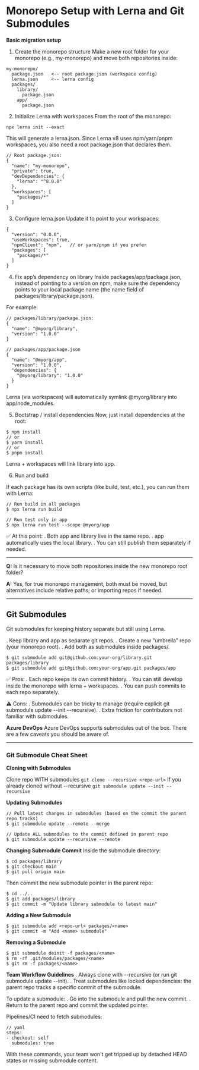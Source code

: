 # Monorepo Setup with Lerna and Git Submodules

**Basic migration setup**

1. Create the monorepo structure
   Make a new root folder for your monorepo (e.g., my-monorepo) and move both repositories inside:

```
my-monorepo/
  package.json   <-- root package.json (workspace config)
  lerna.json     <-- lerna config
  packages/
    library/
      package.json
    app/
      package.json

```

2. Initialize Lerna with workspaces
   From the root of the monorepo:

`npx lerna init --exact`

This will generate a lerna.json.
Since Lerna v8 uses npm/yarn/pnpm workspaces, you also need a root package.json that declares them.

```
// Root package.json:
{
  "name": "my-monorepo",
  "private": true,
  "devDependencies": {
    "lerna": "^8.0.0"
  },
  "workspaces": [
    "packages/*"
  ]
}

```

3. Configure lerna.json
   Update it to point to your workspaces:

```
{
  "version": "0.0.0",
  "useWorkspaces": true,
  "npmClient": "npm",   // or yarn/pnpm if you prefer
  "packages": [
    "packages/*"
  ]
}

```

4. Fix app’s dependency on library
   Inside packages/app/package.json, instead of pointing to a version on npm, make sure the dependency points to your local package name (the name field of packages/library/package.json).

For example:

```
// packages/library/package.json:
{
  "name": "@myorg/library",
  "version": "1.0.0"
}

// packages/app/package.json
{
  "name": "@myorg/app",
  "version": "1.0.0",
  "dependencies": {
    "@myorg/library": "1.0.0"
  }
}
```

Lerna (via workspaces) will automatically symlink @myorg/library into app/node_modules.

5. Bootstrap / install dependencies
   Now, just install dependencies at the root:

```
$ npm install
// or
$ yarn install
// or
$ pnpm install

```

Lerna + workspaces will link library into app.

6. Run and build

If each package has its own scripts (like build, test, etc.), you can run them with Lerna:

```
// Run build in all packages
$ npx lerna run build

// Run test only in app
$ npx lerna run test --scope @myorg/app

```

✅ At this point:
. Both app and library live in the same repo.
. app automatically uses the local library.
. You can still publish them separately if needed.

---

**Q:** Is it necessary to move both repositories inside the new monorepo root folder?

**A:** Yes, for true monorepo management, both must be moved, but alternatives include relative paths; or importing repos if needed.

---

## Git Submodules

Git submodules for keeping history separate but still using Lerna.

. Keep library and app as separate git repos.
. Create a new “umbrella” repo (your monorepo root).
. Add both as submodules inside packages/.

```
$ git submodule add git@github.com:your-org/library.git packages/library
$ git submodule add git@github.com:your-org/app.git packages/app
```

✅ Pros:
. Each repo keeps its own commit history.
. You can still develop inside the monorepo with lerna + workspaces.
. You can push commits to each repo separately.

⚠️ Cons:
. Submodules can be tricky to manage (require explicit git submodule update --init --recursive).
. Extra friction for contributors not familiar with submodules.

**Azure DevOps**
Azure DevOps supports submodules out of the box. There are a few caveats you should be aware of.

---

### Git Submodule Cheat Sheet

**Cloning with Submodules**

Clone repo WITH submodules
`git clone --recursive <repo-url>`
If you already cloned without --recursive
`git submodule update --init --recursive`

**Updating Submodules**

```
// Pull latest changes in submodules (based on the commit the parent repo tracks)
$ git submodule update --remote --merge

// Update ALL submodules to the commit defined in parent repo
$ git submodule update --recursive --remote
```

**Changing Submodule Commit**
Inside the submodule directory:

```
$ cd packages/library
$ git checkout main
$ git pull origin main
```

Then commit the new submodule pointer in the parent repo:

```
$ cd ../..
$ git add packages/library
$ git commit -m "Update library submodule to latest main"

```

**Adding a New Submodule**

```
$ git submodule add <repo-url> packages/<name>
$ git commit -m "Add <name> submodule"

```

**Removing a Submodule**

```
$ git submodule deinit -f packages/<name>
$ rm -rf .git/modules/packages/<name>
$ git rm -f packages/<name>

```

**Team Workflow Guidelines**
. Always clone with --recursive (or run git submodule update --init).
. Treat submodules like locked dependencies: the parent repo tracks a specific commit of the submodule.

To update a submodule:
. Go into the submodule and pull the new commit.
. Return to the parent repo and commit the updated pointer.

Pipelines/CI need to fetch submodules:

```
// yaml
steps:
- checkout: self
  submodules: true

```

With these commands, your team won't get tripped up by detached HEAD states or missing submodule content.

